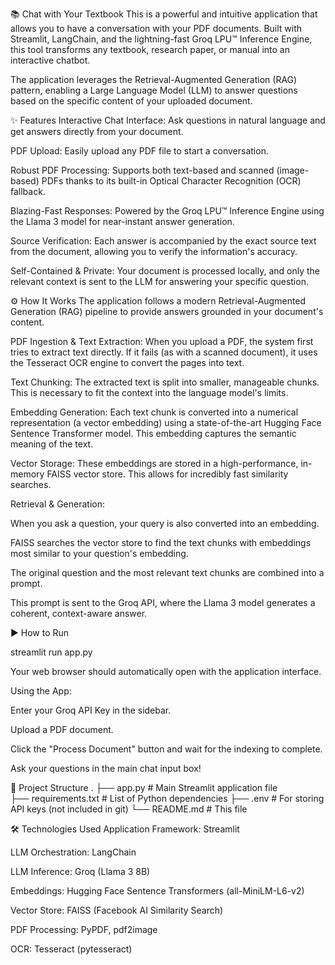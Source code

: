 📚 Chat with Your Textbook
This is a powerful and intuitive application that allows you to have a conversation with your PDF documents. Built with Streamlit, LangChain, and the lightning-fast Groq LPU™ Inference Engine, this tool transforms any textbook, research paper, or manual into an interactive chatbot.

The application leverages the Retrieval-Augmented Generation (RAG) pattern, enabling a Large Language Model (LLM) to answer questions based on the specific content of your uploaded document.

✨ Features
Interactive Chat Interface: Ask questions in natural language and get answers directly from your document.

PDF Upload: Easily upload any PDF file to start a conversation.

Robust PDF Processing: Supports both text-based and scanned (image-based) PDFs thanks to its built-in Optical Character Recognition (OCR) fallback.

Blazing-Fast Responses: Powered by the Groq LPU™ Inference Engine using the Llama 3 model for near-instant answer generation.

Source Verification: Each answer is accompanied by the exact source text from the document, allowing you to verify the information's accuracy.

Self-Contained & Private: Your document is processed locally, and only the relevant context is sent to the LLM for answering your specific question.

⚙️ How It Works
The application follows a modern Retrieval-Augmented Generation (RAG) pipeline to provide answers grounded in your document's content.

PDF Ingestion & Text Extraction: When you upload a PDF, the system first tries to extract text directly. If it fails (as with a scanned document), it uses the Tesseract OCR engine to convert the pages into text.

Text Chunking: The extracted text is split into smaller, manageable chunks. This is necessary to fit the context into the language model's limits.

Embedding Generation: Each text chunk is converted into a numerical representation (a vector embedding) using a state-of-the-art Hugging Face Sentence Transformer model. This embedding captures the semantic meaning of the text.

Vector Storage: These embeddings are stored in a high-performance, in-memory FAISS vector store. This allows for incredibly fast similarity searches.

Retrieval & Generation:

When you ask a question, your query is also converted into an embedding.

FAISS searches the vector store to find the text chunks with embeddings most similar to your question's embedding.

The original question and the most relevant text chunks are combined into a prompt.

This prompt is sent to the Groq API, where the Llama 3 model generates a coherent, context-aware answer.

▶️ How to Run

streamlit run app.py

Your web browser should automatically open with the application interface.

Using the App:

Enter your Groq API Key in the sidebar.

Upload a PDF document.

Click the "Process Document" button and wait for the indexing to complete.

Ask your questions in the main chat input box!

📂 Project Structure
.
├── app.py                  # Main Streamlit application file      
├── requirements.txt        # List of Python dependencies
├── .env                    # For storing API keys (not included in git)
└── README.md               # This file

🛠️ Technologies Used
Application Framework: Streamlit

LLM Orchestration: LangChain

LLM Inference: Groq (Llama 3 8B)

Embeddings: Hugging Face Sentence Transformers (all-MiniLM-L6-v2)

Vector Store: FAISS (Facebook AI Similarity Search)

PDF Processing: PyPDF, pdf2image

OCR: Tesseract (pytesseract)